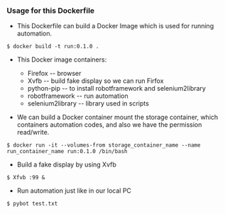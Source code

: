 ### Usage for this Dockerfile

- This Dockerfile can build a Docker Image which is used for running automation.

```
$ docker build -t run:0.1.0 .
```


- This Docker image containers:

    * Firefox -- browser
    * Xvfb -- build fake display so we can run Firfox
    * python-pip -- to install robotframework and selenium2library
    * robotframework -- run automation
    * selenium2library -- library used in scripts



- We can build a Docker container mount the storage container, which containers automation codes, and also we have the permission read/write.

```
$ docker run -it --volumes-from storage_container_name --name run_container_name run:0.1.0 /bin/bash
```


- Build a fake display by using Xvfb

```
$ Xfvb :99 &
```


- Run automation just like in our local PC

```
$ pybot test.txt
```
